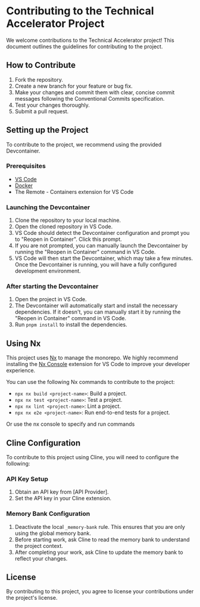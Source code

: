 # Contributing to the Technical Accelerator Project

We welcome contributions to the Technical Accelerator project! This document outlines the guidelines for contributing to the project.

## How to Contribute

1.  Fork the repository.
2.  Create a new branch for your feature or bug fix.
3.  Make your changes and commit them with clear, concise commit messages following the Conventional Commits specification.
4.  Test your changes thoroughly.
5.  Submit a pull request.

## Setting up the Project

To contribute to the project, we recommend using the provided Devcontainer.

### Prerequisites

-   [VS Code](https://code.visualstudio.com/)
-   [Docker](https://www.docker.com/)
-   The Remote - Containers extension for VS Code

### Launching the Devcontainer

1.  Clone the repository to your local machine.
2.  Open the cloned repository in VS Code.
3.  VS Code should detect the Devcontainer configuration and prompt you to "Reopen in Container". Click this prompt.
4.  If you are not prompted, you can manually launch the Devcontainer by running the "Reopen in Container" command in VS Code.
5.  VS Code will then start the Devcontainer, which may take a few minutes. Once the Devcontainer is running, you will have a fully configured development environment.

### After starting the Devcontainer

1.  Open the project in VS Code.
2.  The Devcontainer will automatically start and install the necessary dependencies. If it doesn't, you can manually start it by running the "Reopen in Container" command in VS Code.
3.  Run `pnpm install` to install the dependencies.

## Using Nx

This project uses [Nx](https://nx.dev/) to manage the monorepo. We highly recommend installing the [Nx Console](https://nx.dev/getting-started/editor-setup) extension for VS Code to improve your developer experience.

You can use the following Nx commands to contribute to the project:

- `npx nx build <project-name>`: Build a project.
- `npx nx test <project-name>`: Test a project.
- `npx nx lint <project-name>`: Lint a project.
- `npx nx e2e <project-name>`: Run end-to-end tests for a project.

Or use the nx console to specify and run commands

## Cline Configuration

To contribute to this project using Cline, you will need to configure the following:

### API Key Setup

1.  Obtain an API key from [API Provider].
2.  Set the API key in your Cline extension.

### Memory Bank Configuration

1.  Deactivate the local `_memory-bank` rule. This ensures that you are only using the global memory bank.
2.  Before starting work, ask Cline to read the memory bank to understand the project context.
3.  After completing your work, ask Cline to update the memory bank to reflect your changes.

## License

By contributing to this project, you agree to license your contributions under the project's license.
